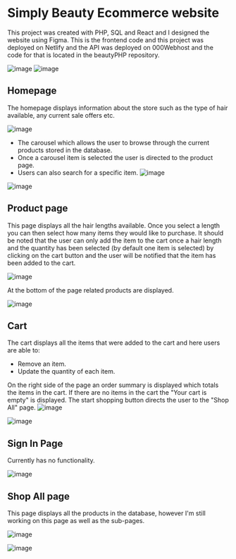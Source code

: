 # Simply Beauty Ecommerce website 

This project was created with PHP, SQL and React and I designed the website using Figma. This is the frontend code and this project was deployed on Netlify and the API was deployed on 000Webhost and the code for that is located in the beautyPHP repository. 

![image](https://github.com/dionnek83/simply-beauty/assets/42995303/05d773ae-2755-469b-9056-28e7f31c03b4)
![image](https://github.com/dionnek83/simply-beauty/assets/42995303/94343406-b519-4aaf-8faa-ebb0d6befcab)

## Homepage
The homepage displays information about the store such as the type of hair available, any current sale offers etc.

![image](https://github.com/dionnek83/simply-beauty/assets/42995303/0718ff6e-485a-4051-bbed-0d0081623d66)


- The carousel which allows the user to browse through the current products stored in the database.
- Once a carousel item is selected the user is directed to the product page.
- Users can also search for a specific item. 
![image](https://github.com/dionnek83/simply-beauty/assets/42995303/dc2c02ca-308e-4b1a-826a-d6036b6e9554)

![image](https://github.com/dionnek83/simply-beauty/assets/42995303/2174ed7b-9c79-4134-b793-dd073f0712ef)


## Product page

This page displays all the hair lengths available. Once you select a length you can then select how many items they would like to purchase. It should be noted that the user can only add the item to the cart once a hair length and the quantity has been selected (by default one item is selected) by clicking on the cart button and the user will be notified that the item has been added to the cart. 

![image](https://github.com/dionnek83/simply-beauty/assets/42995303/6ebd54df-7d1a-471a-aaba-5407dfaa3251)


At the bottom of the page related products are displayed.  

![image](https://github.com/dionnek83/simply-beauty/assets/42995303/4033ecc0-a648-4edc-8f06-d3db35e00fb2)

## Cart
The cart displays all the items that were added to the cart and here users are able to:
- Remove an item.
- Update the quantity of each item.
  
On the right side of the page an order summary is displayed which totals the items in the cart. If there are no items in the cart the "Your cart is empty" is displayed. The start shopping button directs the user to the "Shop All" page.
![image](https://github.com/dionnek83/simply-beauty/assets/42995303/23c7c084-bfa2-4696-9eb6-7c4947cbcbb1)


![image](https://github.com/dionnek83/simply-beauty/assets/42995303/a170e878-542c-492b-a710-c99d9c05f815)




## Sign In Page 

Currently has no functionality. 

![image](https://github.com/dionnek83/simply-beauty/assets/42995303/d202f0dc-bd93-4cbc-acf0-54f7ae094f53)


## Shop All page 

This page displays all the products in the database, however I'm still working on this page as well as the sub-pages. 

![image](https://github.com/dionnek83/simply-beauty/assets/42995303/4339aa35-8615-43e3-8571-dbbaa0f9bb93)

![image](https://github.com/dionnek83/simply-beauty/assets/42995303/87d9dd96-994e-40ae-9509-338f2de204cf)



